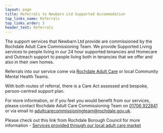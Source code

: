 ```yaml
---
layout: page
title: Referrals to Newbarn Ltd Supported Accommodation
top_links_name: Referrals
top_links_order: 3
header_text: Referrals
---
```


The support services that Newbarn Ltd provide are commissioned by the Rochdale Adult Care Commissioning Team. We provide Supported Living services to people living in our 24 hour supported tenancies and Homecare and Outreach support to people living both in tenancies that we offer and also in their own homes.

Referrals into our service come via [Rochdale Adult Care] or local Community Mental Health Teams.

With both routes of referral, there is a Care Act assessed and bespoke, person-centred support plan.

For more information, or if you feel you would benefit from our services, please contact Rochdale Adult Care Commissioning Team on [01706 922841] or via email to [adultcarecommissioningteam@rochdale.gov.uk].

Please check out this link from Rochdale Borough Council for more information - [Services provided through our local adult care market]

[01706 922841]: tel:01706922841
[adultcarecommissioningteam@rochdale.gov.uk]: mailto:adultcarecommissioningteam@rochdale.gov.uk
[Rochdale Adult Care]: https://www.rochdale.gov.uk/adult-social-care
[Services provided through our local adult care market]: https://www.rochdale.gov.uk/commissioning-health-social-care-services/services-provided-local-adult-care-market
